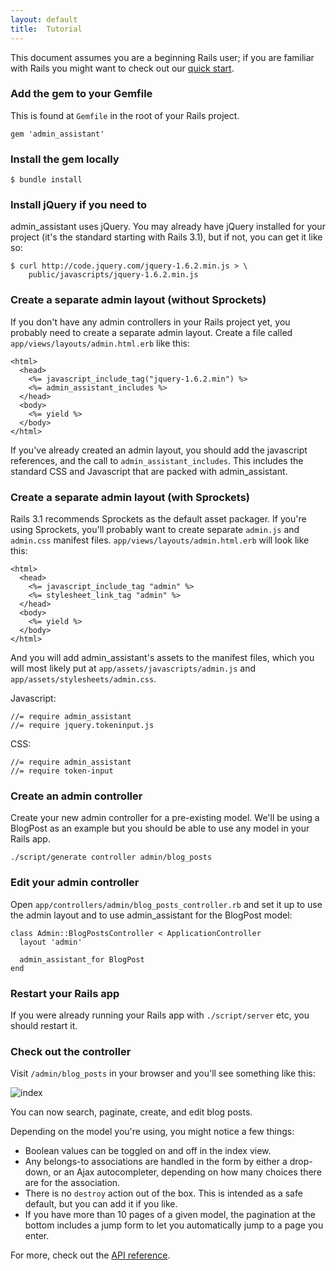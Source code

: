 ```yaml
---
layout: default
title:  Tutorial
---
```


<div class="note">
This document assumes you are a beginning Rails user; if you are familiar with Rails you might want to check out our <a href="/admin_assistant/quick_start.html">quick start</a>.
</div>

### Add the gem to your Gemfile

This is found at `Gemfile` in the root of your Rails project.

    gem 'admin_assistant'
    
### Install the gem locally

    $ bundle install
    
### Install jQuery if you need to
    
admin\_assistant uses jQuery. You may already have jQuery installed for your project (it's the standard starting with Rails 3.1), but if not, you can get it like so:

    $ curl http://code.jquery.com/jquery-1.6.2.min.js > \
        public/javascripts/jquery-1.6.2.min.js

### Create a separate admin layout (without Sprockets)
        
If you don't have any admin controllers in your Rails project yet, you probably need to create a separate admin layout. Create a file called `app/views/layouts/admin.html.erb` like this:

    <html>
      <head>
        <%= javascript_include_tag("jquery-1.6.2.min") %>
        <%= admin_assistant_includes %>
      </head>
      <body>
        <%= yield %>
      </body>
    </html>
    
If you've already created an admin layout, you should add the javascript references, and the call to `admin_assistant_includes`. This includes the standard CSS and Javascript that are packed with admin\_assistant.

### Create a separate admin layout (with Sprockets)

Rails 3.1 recommends Sprockets as the default asset packager. If you're using Sprockets, you'll probably want to create separate `admin.js` and `admin.css` manifest files. `app/views/layouts/admin.html.erb` will look like this:

    <html>
      <head>
        <%= javascript_include_tag "admin" %>
        <%= stylesheet_link_tag "admin" %>
      </head>
      <body>
        <%= yield %>
      </body>
    </html>

And you will add admin\_assistant's assets to the manifest files, which you will most likely put at `app/assets/javascripts/admin.js` and `app/assets/stylesheets/admin.css`.

Javascript:

    //= require admin_assistant
    //= require jquery.tokeninput.js

CSS:

    //= require admin_assistant
    //= require token-input

### Create an admin controller

Create your new admin controller for a pre-existing model. We'll be using a BlogPost as an example but you should be able to use any model in your Rails app.

    ./script/generate controller admin/blog_posts

### Edit your admin controller
    
Open `app/controllers/admin/blog_posts_controller.rb` and set it up to use the admin layout and to use admin\_assistant for the BlogPost model:

    class Admin::BlogPostsController < ApplicationController
      layout 'admin'

      admin_assistant_for BlogPost
    end

### Restart your Rails app
    
If you were already running your Rails app with `./script/server` etc, you should restart it.

### Check out the controller

Visit `/admin/blog_posts` in your browser and you'll see something like this:

![index](/admin_assistant/img/blog_posts-index.png)

You can now search, paginate, create, and edit blog posts.

Depending on the model you're using, you might notice a few things:

* Boolean values can be toggled on and off in the index view.
* Any belongs-to associations are handled in the form by either a drop-down, or an Ajax autocompleter, depending on how many choices there are for the association.
* There is no `destroy` action out of the box. This is intended as a safe default, but you can add it if you like.
* If you have more than 10 pages of a given model, the pagination at the bottom includes a jump form to let you automatically jump to a page you enter.

For more, check out the [API reference](/admin_assistant/api/).

